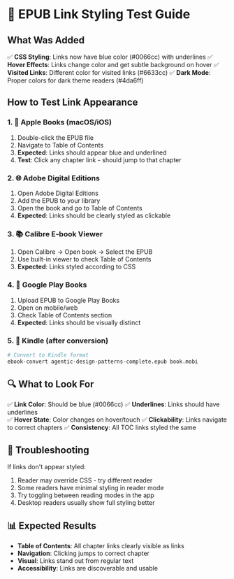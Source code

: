 # 🔗 EPUB Link Styling Test Guide

## What Was Added

✅ **CSS Styling**: Links now have blue color (#0066cc) with underlines
✅ **Hover Effects**: Links change color and get subtle background on hover
✅ **Visited Links**: Different color for visited links (#6633cc)
✅ **Dark Mode**: Proper colors for dark theme readers (#4da6ff)

## How to Test Link Appearance

### 1. 📱 Apple Books (macOS/iOS)
1. Double-click the EPUB file
2. Navigate to Table of Contents
3. **Expected**: Links should appear blue and underlined
4. **Test**: Click any chapter link - should jump to that chapter

### 2. 🌐 Adobe Digital Editions
1. Open Adobe Digital Editions
2. Add the EPUB to your library
3. Open the book and go to Table of Contents
4. **Expected**: Links should be clearly styled as clickable

### 3. 📚 Calibre E-book Viewer  
1. Open Calibre → Open book → Select the EPUB
2. Use built-in viewer to check Table of Contents
3. **Expected**: Links styled according to CSS

### 4. 🤖 Google Play Books
1. Upload EPUB to Google Play Books
2. Open on mobile/web
3. Check Table of Contents section
4. **Expected**: Links should be visually distinct

### 5. 📖 Kindle (after conversion)
```bash
# Convert to Kindle format
ebook-convert agentic-design-patterns-complete.epub book.mobi
```

## 🔍 What to Look For

✅ **Link Color**: Should be blue (#0066cc)
✅ **Underlines**: Links should have underlines  
✅ **Hover State**: Color changes on hover/touch
✅ **Clickability**: Links navigate to correct chapters
✅ **Consistency**: All TOC links styled the same

## 🐛 Troubleshooting

If links don't appear styled:
1. Reader may override CSS - try different reader
2. Some readers have minimal styling in reader mode
3. Try toggling between reading modes in the app
4. Desktop readers usually show full styling better

## 📊 Expected Results

- **Table of Contents**: All chapter links clearly visible as links
- **Navigation**: Clicking jumps to correct chapter
- **Visual**: Links stand out from regular text
- **Accessibility**: Links are discoverable and usable
